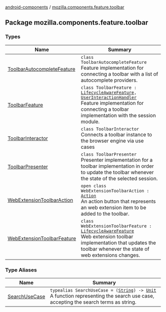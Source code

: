 [android-components](../index.md) / [mozilla.components.feature.toolbar](./index.md)

## Package mozilla.components.feature.toolbar

### Types

| Name | Summary |
|---|---|
| [ToolbarAutocompleteFeature](-toolbar-autocomplete-feature/index.md) | `class ToolbarAutocompleteFeature`<br>Feature implementation for connecting a toolbar with a list of autocomplete providers. |
| [ToolbarFeature](-toolbar-feature/index.md) | `class ToolbarFeature : `[`LifecycleAwareFeature`](../mozilla.components.support.base.feature/-lifecycle-aware-feature/index.md)`, `[`UserInteractionHandler`](../mozilla.components.support.base.feature/-user-interaction-handler/index.md)<br>Feature implementation for connecting a toolbar implementation with the session module. |
| [ToolbarInteractor](-toolbar-interactor/index.md) | `class ToolbarInteractor`<br>Connects a toolbar instance to the browser engine via use cases |
| [ToolbarPresenter](-toolbar-presenter/index.md) | `class ToolbarPresenter`<br>Presenter implementation for a toolbar implementation in order to update the toolbar whenever the state of the selected session. |
| [WebExtensionToolbarAction](-web-extension-toolbar-action/index.md) | `open class WebExtensionToolbarAction : `[`Action`](../mozilla.components.concept.toolbar/-toolbar/-action/index.md)<br>An action button that represents an web extension item to be added to the toolbar. |
| [WebExtensionToolbarFeature](-web-extension-toolbar-feature/index.md) | `class WebExtensionToolbarFeature : `[`LifecycleAwareFeature`](../mozilla.components.support.base.feature/-lifecycle-aware-feature/index.md)<br>Web extension toolbar implementation that updates the toolbar whenever the state of web extensions changes. |

### Type Aliases

| Name | Summary |
|---|---|
| [SearchUseCase](-search-use-case.md) | `typealias SearchUseCase = (`[`String`](https://kotlinlang.org/api/latest/jvm/stdlib/kotlin/-string/index.html)`) -> `[`Unit`](https://kotlinlang.org/api/latest/jvm/stdlib/kotlin/-unit/index.html)<br>A function representing the search use case, accepting the search terms as string. |
